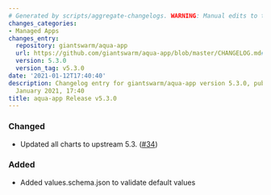 ```yaml
---
# Generated by scripts/aggregate-changelogs. WARNING: Manual edits to this files will be overwritten.
changes_categories:
- Managed Apps
changes_entry:
  repository: giantswarm/aqua-app
  url: https://github.com/giantswarm/aqua-app/blob/master/CHANGELOG.md#530---2021-01-12
  version: 5.3.0
  version_tag: v5.3.0
date: '2021-01-12T17:40:40'
description: Changelog entry for giantswarm/aqua-app version 5.3.0, published on 12
  January 2021, 17:40
title: aqua-app Release v5.3.0
---
```


### Changed
- Updated all charts to upstream 5.3. ([#34](https://github.com/giantswarm/aqua-app/pull/34))
### Added
- Added values.schema.json to validate default values
